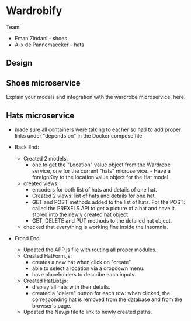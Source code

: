 # Wardrobify

Team:

* Eman Zindani - shoes
* Alix de Pannemaecker - hats

## Design

## Shoes microservice

Explain your models and integration with the wardrobe
microservice, here.

## Hats microservice

- made sure all containers were talking to eacher so had to add proper links under "depends on" in the Docker compose file

- Back End:
    - Created 2 models:
        - one to get the "Location" value object from the Wardrobe service, one for the current "hats" microservice. - Have a foreignKey to the location value object for the Hat model.
    - created views:
        - encoders for both list of hats and details of one hat.
        - Created 2 views: list of hats and details for one hat.
        - GET and POST methods added to the list of hats. For the POST: called the PREXELS API to get a picture of a hat and have it stored into the newly created hat object.
        - GET, DELETE and PUT methods to the detailed hat object.
    - checked that everything is working fine inside the Insomnia.

- Frond End:
    - Updated the APP.js file with routing all proper modules.
    - Created HatForm.js:
        - creates a new hat when click on "create".
        - able to select a location via a dropdown menu.
        - have placeholders to describe each inputs.
    - Created HatList.js:
        - display all hats with their details.
        - created a "delete" button for each row: when clicked, the corresponding hat is removed from the database and from the browser's page.
    - Updated the Nav.js file to link to newly created paths.

